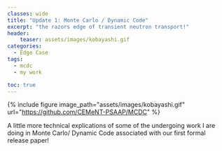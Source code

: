 ```yaml
---
classes: wide
title: "Update 1: Monte Carlo / Dynamic Code"
excerpt: "the razors edge of transient neutron transport!"
header:
    teaser: assets/images/kobayashi.gif
categories:
  - Edge Case
tags:
  - mcdc
  - my work

toc: true
---
```

 
 
{% include figure image_path="assets/images/kobayashi.gif" url="https://github.com/CEMeNT-PSAAP/MCDC" %}
 

A little more technical explications of some of the undergoing work I are doing in Monte Carlo/ Dynamic Code associated with our first formal release paper!